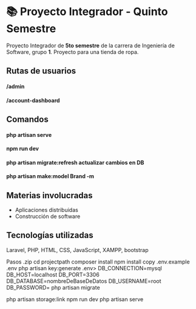 # 📚 Proyecto Integrador - Quinto Semestre
Proyecto Integrador de **5to semestre** de la carrera de Ingeniería de Software, grupo **1**. Proyecto para una tienda de ropa. 

## Rutas de usuarios

#### /admin
#### /account-dashboard

## Comandos

#### php artisan serve
#### npm run dev 
#### php artisan migrate:refresh    **actualizar cambios en DB**
#### php artisan make:model Brand -m


## Materias involucradas

- Aplicaciones distribuidas
- Construcción de software

## Tecnologías utilizadas

Laravel, PHP, HTML, CSS, JavaScript, XAMPP, bootstrap


Pasos 
.zip
cd projectpath
composer install
npm install
copy .env.example .env
php artisan key:generate
.env> 
DB_CONNECTION=mysql
DB_HOST=localhost
DB_PORT=3306
DB_DATABASE=nombreDeBaseDeDatos
DB_USERNAME=root
DB_PASSWORD=
php artisan migrate
<!-- php artisan db:seed -->
php artisan storage:link
npm run dev
php artisan serve

<!-- Modelo: -->
<!-- 
app
    Http
        Controllers
            Auth
                ConfirmPasswordController.php
                ForgorPasswordController.php
                LoginController.php
                RegisterController.php
                ResetPasswordController.php
                VerificationController.php
            AdminController.php
            Controller.php
            HomeController.php
            UserController.php
        Middleware
            AuthAdmin.php
    Models
        Brand.php
        Category.php
        User.php
    Providers
        AppServiceProvider.php
bootstrap
    cache
        .gitignore
        packages.php
        services.php
    app.php
    providers.php
config
    app.php
    auth.php
    cache.php
    database.php
    filesystems.php
    logging.php
    mail.php
    queue.php
    services.php
    session.php
database
    factories
        UserFactory.php
    migrations
        users_table.php
        cache_table.php
        jobs_cache.php
        brands_table.php
        categories_table.php
    seeders
        DatabaseSeeder.php
    .gitignore
    database.sqlite
node_modules
public
    assets
        css
            plugins
                swiper.min.css
            custom.css
            style.css
        fonts
            SofiaProBold.woff
        images
            about
                about-1.jpg
            home
                ...
            products
                ...
            shop
                ...
        js
    build
    css
    font
    icon
    images
    js
    uploads
        categories
        uploads
    hot
    index.php
resources
    css
    js
    sass
    views
        admin
            brand-add.blade.php
            brand-edit.blade.php
            brands.blade.php
            categories.blade.php
            category-add.blade.php
            category-edit.blade.php
            index.blade.php
        auth
            passwords
            login.blade.php
            register.blade.php
            verify.blade.php
        layouts
            admin.blade.php
            app.blade.php
        user
            account-nav.blade.php
            index.blade.php
        contact.blade.php
        home.blade.php
        index.blade.php
routes
    console.php
    web.php
storage
tests
vender
.editorconfig
.emv
.env.example
.gitattributes
.gitignore
artisan
composer.json
composer.lock
package-lock.json
package.json
 -->
